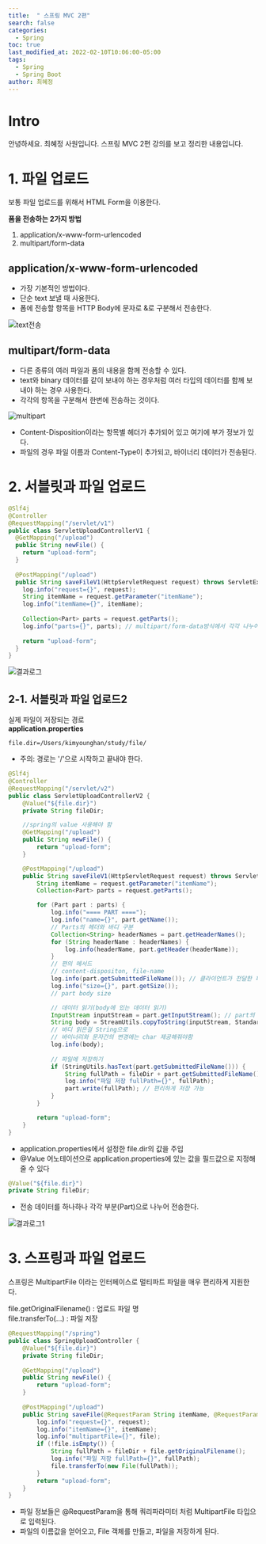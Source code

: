 ```yaml
---
title:  " 스프링 MVC 2편"
search: false
categories: 
  - Spring
toc: true  
last_modified_at: 2022-02-10T10:06:00-05:00
tags:
  - Spring
  - Spring Boot
author: 최혜정
---
```


# Intro
안녕하세요. 최혜정 사원입니다.
스프링 MVC 2편 강의를 보고 정리한 내용입니다.

# 1. 파일 업로드
보통 파일 업로드를 위해서 HTML Form을 이용한다.

**폼을 전송하는 2가지 방법**
1. application/x-www-form-urlencoded
2. multipart/form-data

## application/x-www-form-urlencoded
- 가장 기본적인 방법이다.
- 단순 text 보낼 때 사용한다.
- 폼에 전송할 항목을 HTTP Body에 문자로 &로 구분해서 전송한다.

![text전송](https://github.com/haejung98/inflearn_spring/blob/main/core/image/text%EC%A0%84%EC%86%A1.PNG?raw=true) 


## multipart/form-data
- 다른 종류의 여러 파일과 폼의 내용을 함께 전송할 수 있다.   
- text와 binary 데이터를 같이 보내야 하는 경우처럼 여러 타입의 데이터를 함께 보내야 하는 경우 사용한다.   
- 각각의 항목을 구분해서 한번에 전송하는 것이다.   

![multipart](https://github.com/haejung98/inflearn_spring/raw/main/core/image/multipart.PNG) 

- Content-Disposition이라는 항목별 헤더가 추가되어 있고 여기에 부가 정보가 있다.   
- 파일의 경우 파일 이름과 Content-Type이 추가되고, 바이너리 데이터가 전송된다.   

# 2. 서블릿과 파일 업로드

```java
@Slf4j
@Controller
@RequestMapping("/servlet/v1")
public class ServletUploadControllerV1 {
  @GetMapping("/upload")
  public String newFile() {
    return "upload-form";
  }
 
  @PostMapping("/upload")
  public String saveFileV1(HttpServletRequest request) throws ServletException, IOException {
    log.info("request={}", request);
    String itemName = request.getParameter("itemName");
    log.info("itemName={}", itemName);
 
    Collection<Part> parts = request.getParts();
    log.info("parts={}", parts); // multipart/form-data방식에서 각각 나누어진 부분을 받아 확인할 수 있다. 
    
    return "upload-form";
  }
}
```

![결과로그](https://github.com/haejung98/inflearn_spring/raw/main/core/image/%EA%B2%B0%EA%B3%BC%EB%A1%9C%EA%B7%B8.PNG) 


## 2-1. 서블릿과 파일 업로드2
실제 파일이 저장되는 경로   
**application.properties**
```
file.dir=/Users/kimyounghan/study/file/
```
- 주의: 경로는 '/'으로 시작하고 끝내야 한다.

```java
@Slf4j
@Controller
@RequestMapping("/servlet/v2")
public class ServletUploadControllerV2 {
    @Value("${file.dir}")
    private String fileDir;

    //spring의 value 사용해야 함
    @GetMapping("/upload")
    public String newFile() {
        return "upload-form";
    }

    @PostMapping("/upload")
    public String saveFileV1(HttpServletRequest request) throws ServletException, IOException {
        String itemName = request.getParameter("itemName");
        Collection<Part> parts = request.getParts();

        for (Part part : parts) {
            log.info("==== PART ====");
            log.info("name={}", part.getName());
            // Parts의 헤더와 바디 구분
            Collection<String> headerNames = part.getHeaderNames();
            for (String headerName : headerNames) {
                log.info(headerName, part.getHeader(headerName));
            }
            // 편의 메서드
            // content-dispositon, file-name
            log.info(part.getSubmittedFileName()); // 클라이언트가 전달한 파일명
            log.info("size={}", part.getSize());
            // part body size

            // 데이터 읽기(body에 있는 데이터 읽기)
            InputStream inputStream = part.getInputStream(); // part의 전송 데이터를 읽을 수 있다.
            String body = StreamUtils.copyToString(inputStream, StandardCharsets.UTF_8); // utf-8로 바꿈
            // 바디 읽은걸 String으로
            // 바이너리와 문자간의 변경에는 char 제공해줘야함
            log.info(body);
            
            // 파일에 저장하기
            if (StringUtils.hasText(part.getSubmittedFileName())) {
                String fullPath = fileDir + part.getSubmittedFileName();
                log.info("파일 저장 fullPath={}", fullPath);
                part.write(fullPath); // 편리하게 저장 가능
            }
        }

        return "upload-form";
    }
}
```

- application.properties에서 설정한 file.dir의 값을 주입
- @Value 어노테이션으로 application.properties에 있는 값을 필드값으로 지정해줄 수 있다

```java
@Value("${file.dir}")
private String fileDir;
```
- 전송 데이터를 하나하나 각각 부분(Part)으로 나누어 전송한다.

![결과로그1](https://github.com/haejung98/inflearn_spring/raw/main/core/image/%EA%B2%B0%EA%B3%BC%EB%A1%9C%EA%B7%B81.PNG) 

# 3. 스프링과 파일 업로드
스프링은 MultipartFile 이라는 인터페이스로 멀티파트 파일을 매우 편리하게 지원한다.    

file.getOriginalFilename() : 업로드 파일 명     
file.transferTo(...) : 파일 저장      

```java
@RequestMapping("/spring")
public class SpringUploadController {
    @Value("${file.dir}")
    private String fileDir;
    
    @GetMapping("/upload")
    public String newFile() {
        return "upload-form";
    }
    
    @PostMapping("/upload")
    public String saveFile(@RequestParam String itemName, @RequestParam MultipartFile file, HttpServletRequest request) throws IOException {
        log.info("request={}", request);
        log.info("itemName={}", itemName);
        log.info("multipartFile={}", file);
        if (!file.isEmpty()) {
            String fullPath = fileDir + file.getOriginalFilename();
            log.info("파일 저장 fullPath={}", fullPath);
            file.transferTo(new File(fullPath));
        }
        return "upload-form";
    }
}
```

- 파일 정보들은 @RequestParam을 통해 쿼리파라미터 처럼 MultipartFile 타입으로 입력된다.
- 파일의 이름값을 얻어오고, File 객체를 만들고, 파일을 저장하게 된다.
